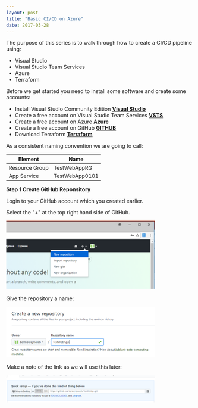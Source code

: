 ```yaml
---
layout: post
title: "Basic CI/CD on Azure"
date: 2017-03-28
---
```


The purpose of this series is to walk through how to create a CI/CD pipeline using:
- Visual Studio
- Visual Studio Team Services
- Azure
- Terraform

Before we get started you need to install some software and create some accounts:
- Install Visual Studio Community Edition
 __[Visual Studio](https://visualstudio.microsoft.com/vs/community/)__
- Create a free account on Visual Studio Team Services
 __[VSTS](https://visualstudio.microsoft.com/team-services/)__
- Create a free account on Azure 
 __[Azure](https://azure.microsoft.com/en-us/)__
- Create a free account on GitHub
 __[GITHUB](https://github.com/)__
- Download Terraform
 __[Terraform](https://www.terraform.io/downloads.html)__

As a consistent naming convention we are going to call:

| Element | Name |
| ------ | ----------- |
| Resource Group   |TestWebAppRG |
| App Service   |TestWebApp0101 |



__Step 1 Create GitHub Reponsitory__

Login to your GitHub account which you created earlier.

Select the "+" at the top right hand side of GitHub.

<img src="/images/Create-GitHub-Repo-01-01.png" alt="drawing" width="400px"/>

Give the repository a name:

<img src="/images/Create-GitHub-Repo-02-01.png" alt="drawing" width="400px"/>

Make a note of the link as we will use this later:

<img src="/images/Create-GitHub-Repo-03-01.png" alt="drawing" width="400px"/>



